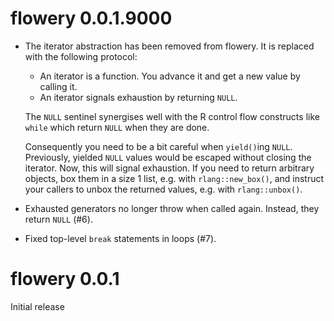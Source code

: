 
# flowery 0.0.1.9000

* The iterator abstraction has been removed from flowery. It is
  replaced with the following protocol:

  - An iterator is a function. You advance it and get a new value by
    calling it.
  - An iterator signals exhaustion by returning `NULL`.

  The `NULL` sentinel synergises well with the R control flow
  constructs like `while` which return `NULL` when they are done.

  Consequently you need to be a bit careful when `yield()`ing
  `NULL`. Previously, yielded `NULL` values would be escaped without
  closing the iterator. Now, this will signal exhaustion. If you need
  to return arbitrary objects, box them in a size 1 list, e.g. with
  `rlang::new_box()`, and instruct your callers to unbox the returned
  values, e.g. with `rlang::unbox()`.

* Exhausted generators no longer throw when called again. Instead,
  they return `NULL` (#6).

* Fixed top-level `break` statements in loops (#7).


# flowery 0.0.1

Initial release
